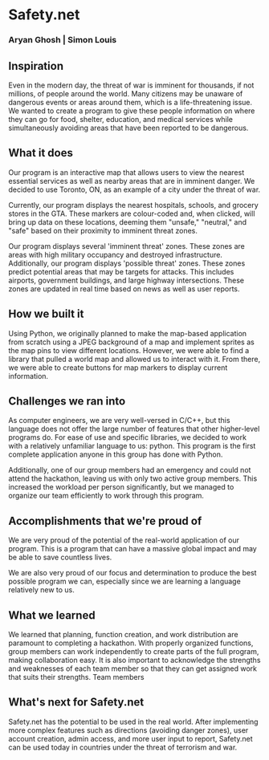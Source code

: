 # Safety.net
### Aryan Ghosh | Simon Louis

## Inspiration
Even in the modern day, the threat of war is imminent for thousands, if not millions, of people around the world. Many citizens may be unaware of dangerous events or areas around them, which is a life-threatening issue. We wanted to create a program to give these people information on where they can go for food, shelter, education, and medical services while simultaneously avoiding areas that have been reported to be dangerous.

## What it does
Our program is an interactive map that allows users to view the nearest essential services as well as nearby areas that are in imminent danger. We decided to use Toronto, ON, as an example of a city under the threat of war.

Currently, our program displays the nearest hospitals, schools, and grocery stores in the GTA. These markers are colour-coded and, when clicked, will bring up data on these locations, deeming them "unsafe," "neutral," and "safe" based on their proximity to imminent threat zones.

Our program displays several 'imminent threat' zones. These zones are areas with high military occupancy and destroyed infrastructure.
Additionally, our program displays 'possible threat' zones. These zones predict potential areas that may be targets for attacks. This includes airports, government buildings, and large highway intersections.
These zones are updated in real time based on news as well as user reports. 


## How we built it
Using Python, we originally planned to make the map-based application from scratch using a JPEG background of a map and implement sprites as the map pins to view different locations. However, we were able to find a library that pulled a world map and allowed us to interact with it. From there, we were able to create buttons for map markers to display current information.


## Challenges we ran into
As computer engineers, we are very well-versed in C/C++, but this language does not offer the large number of features that other higher-level programs do. For ease of use and specific libraries, we decided to work with a relatively unfamiliar language to us: python. This program is the first complete application anyone in this group has done with Python. 

Additionally, one of our group members had an emergency and could not attend the hackathon, leaving us with only two active group members. This increased the workload per person significantly, but we managed to organize our team efficiently to work through this program. 

## Accomplishments that we're proud of
We are very proud of the potential of the real-world application of our program. This is a program that can have a massive global impact and may be able to save countless lives. 

We are also very proud of our focus and determination to produce the best possible program we can, especially since we are learning a language relatively new to us.

## What we learned
We learned that planning, function creation, and work distribution are paramount to completing a hackathon. With properly organized functions, group members can work independently to create parts of the full program, making collaboration easy.
It is also important to acknowledge the strengths and weaknesses of each team member so that they can get assigned work that suits their strengths. Team members 

## What's next for Safety.net
Safety.net has the potential to be used in the real world. After implementing more complex features such as directions (avoiding danger zones), user account creation, admin access, and more user input to report, Safety.net can be used today in countries under the threat of terrorism and war. 
